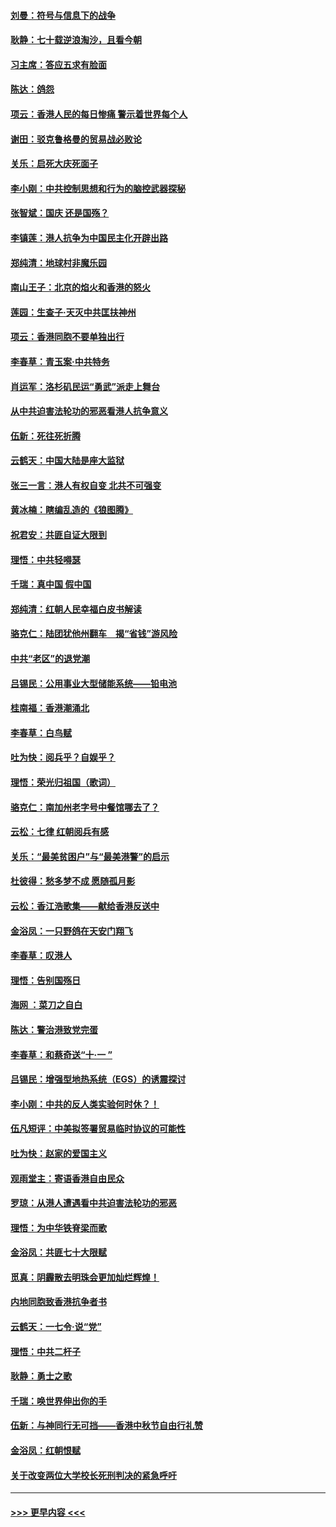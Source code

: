 #### [刘曼：符号与信息下的战争](../pages/nsc993/n11564655.md?t=10031744) 
#### [耿静：七十载逆浪淘沙，且看今朝](../pages/nsc993/n11564520.md?t=10031744) 
#### [习主席：答应五求有脸面](../pages/nsc993/n11563953.md?t=10031744) 
#### [陈达：鸽怨](../pages/nsc993/n11561879.md?t=10031744) 
#### [项云：香港人民的每日惨痛  警示着世界每个人](../pages/nsc993/n11559273.md?t=10031744) 
#### [谢田：驳克鲁格曼的贸易战必败论](../pages/nsc993/n11555840.md?t=10031744) 
#### [关乐：启死大庆死面子](../pages/nsc993/n11556823.md?t=10031744) 
#### [李小刚：中共控制思想和行为的脑控武器探秘](../pages/nsc993/n11556776.md?t=10031744) 
#### [张智斌：国庆  还是国殇？](../pages/nsc993/n11556617.md?t=10031744) 
#### [李镇莲：港人抗争为中国民主化开辟出路](../pages/nsc993/n11556570.md?t=10031744) 
#### [郑纯清：地球村非魔乐园](../pages/nsc993/n11555415.md?t=10031744) 
#### [南山王子：北京的焰火和香港的怒火](../pages/nsc993/n11555318.md?t=10031744) 
#### [莲园：生查子·天灭中共匡扶神州](../pages/nsc993/n11555302.md?t=10031744) 
#### [项云：香港同胞不要单独出行](../pages/nsc993/n11555276.md?t=10031744) 
#### [李春草：青玉案‧中共特务](../pages/nsc993/n11552356.md?t=10031744) 
#### [肖运军：洛杉矶民运“勇武”派走上舞台](../pages/nsc993/n11551595.md?t=10031744) 
#### [从中共迫害法轮功的邪恶看港人抗争意义](../pages/nsc993/n11540858.md?t=10031744) 
#### [伍新：死往死折腾](../pages/nsc993/n11550174.md?t=10031744) 
#### [云鹤天：中国大陆是座大监狱](../pages/nsc993/n11550155.md?t=10031744) 
#### [张三一言：港人有权自变 北共不可强变](../pages/nsc993/n11550132.md?t=10031744) 
#### [黄冰楠：瞎编乱造的《狼图腾》](../pages/nsc993/n11550082.md?t=10031744) 
#### [祝君安：共匪自证大限到](../pages/nsc993/n11550041.md?t=10031744) 
#### [理悟：中共轻嘚瑟](../pages/nsc993/n11547978.md?t=10031744) 
#### [千瑞：真中国 假中国](../pages/nsc993/n11547865.md?t=10031744) 
#### [郑纯清：红朝人民幸福白皮书解读](../pages/nsc993/n11547499.md?t=10031744) 
#### [骆克仁：陆团犹他州翻车　揭“省钱”游风险](../pages/nsc993/n11546977.md?t=10031744) 
#### [中共“老区”的退党潮](../pages/nsc993/n11545995.md?t=10031744) 
#### [吕锡民：公用事业大型储能系统——铅电池](../pages/nsc993/n11545701.md?t=10031744) 
#### [桂南福：香港潮涌北](../pages/nsc993/n11545682.md?t=10031744) 
#### [李春草：白鸟赋](../pages/nsc993/n11545663.md?t=10031744) 
#### [吐为快：阅兵乎？自娱乎？](../pages/nsc993/n11545625.md?t=10031744) 
#### [理悟：荣光归祖国（歌词）](../pages/nsc993/n11545616.md?t=10031744) 
#### [骆克仁：南加州老字号中餐馆哪去了？](../pages/nsc993/n11545120.md?t=10031744) 
#### [云松：七律 红朝阅兵有感](../pages/nsc993/n11542394.md?t=10031744) 
#### [关乐：“最美贫困户”与“最美港警”的启示](../pages/nsc993/n11542252.md?t=10031744) 
#### [杜彼得：愁多梦不成 愿随孤月影](../pages/nsc993/n11540296.md?t=10031744) 
#### [云松：香江浩歌集——献给香港反送中](../pages/nsc993/n11540149.md?t=10031744) 
#### [金浴凤：一只野鸽在天安门翔飞](../pages/nsc993/n11540280.md?t=10031744) 
#### [李春草：叹港人](../pages/nsc993/n11540119.md?t=10031744) 
#### [理悟：告别国殇日](../pages/nsc993/n11539610.md?t=10031744) 
#### [海网 ：菜刀之自白](../pages/nsc993/n11539597.md?t=10031744) 
#### [陈达：警治港致党完蛋](../pages/nsc993/n11538127.md?t=10031744) 
#### [李春草：和蔡奇送“十·一 ”](../pages/nsc993/n11537810.md?t=10031744) 
#### [吕锡民：增强型地热系统（EGS）的诱震探讨](../pages/nsc993/n11537765.md?t=10031744) 
#### [李小刚：中共的反人类实验何时休？！](../pages/nsc993/n11537669.md?t=10031744) 
#### [伍凡短评：中美拟签署贸易临时协议的可能性](../pages/nsc993/n11536773.md?t=10031744) 
#### [吐为快：赵家的爱国主义](../pages/nsc993/n11536750.md?t=10031744) 
#### [观雨堂主：寄语香港自由民众](../pages/nsc993/n11536735.md?t=10031744) 
#### [罗琼：从港人遭遇看中共迫害法轮功的邪恶](../pages/nsc993/n11507862.md?t=10031744) 
#### [理悟：为中华铁脊梁而歌](../pages/nsc993/n11534458.md?t=10031744) 
#### [金浴凤：共匪七十大限赋](../pages/nsc993/n11534434.md?t=10031744) 
#### [觅真：阴霾散去明珠会更加灿烂辉煌！](../pages/nsc993/n11531858.md?t=10031744) 
#### [内地同胞致香港抗争者书](../pages/nsc993/n11531645.md?t=10031744) 
#### [云鹤天：一七令‧说“党”](../pages/nsc993/n11529099.md?t=10031744) 
#### [理悟：中共二杆子](../pages/nsc993/n11529046.md?t=10031744) 
#### [耿静：勇士之歌](../pages/nsc993/n11527562.md?t=10031744) 
#### [千瑞：唤世界伸出你的手](../pages/nsc993/n11526942.md?t=10031744) 
#### [伍新：与神同行无可挡——香港中秋节自由行礼赞](../pages/nsc993/n11526801.md?t=10031744) 
#### [金浴凤：红朝恨赋](../pages/nsc993/n11524312.md?t=10031744) 
#### [关于改变两位大学校长死刑判决的紧急呼吁](../pages/nsc993/n11524103.md?t=10031744) 

----
#### [ >>> 更早内容 <<< ](../indexes/nsc993-earlier.md)
